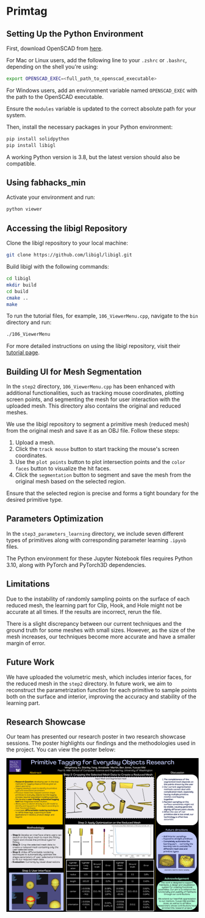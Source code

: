 # Primtag

## Setting Up the Python Environment

First, download OpenSCAD from [here](https://openscad.org/).

For Mac or Linux users, add the following line to your `.zshrc` or `.bashrc`, depending on the shell you're using:
```bash
export OPENSCAD_EXEC=<full_path_to_openscad_executable>
```

For Windows users, add an environment variable named `OPENSCAD_EXEC` with the path to the OpenSCAD executable.

Ensure the `modules` variable is updated to the correct absolute path for your system.

Then, install the necessary packages in your Python environment:
```bash
pip install solidpython
pip install libigl
```

A working Python version is 3.8, but the latest version should also be compatible.

## Using fabhacks_min

Activate your environment and run:
```bash
python viewer
```

## Accessing the libigl Repository

Clone the libigl repository to your local machine:
```bash
git clone https://github.com/libigl/libigl.git
```

Build libigl with the following commands:
```bash
cd libigl
mkdir build
cd build
cmake ..
make
```

To run the tutorial files, for example, `106_ViewerMenu.cpp`, navigate to the `bin` directory and run:
```bash
./106_ViewerMenu
```

For more detailed instructions on using the libigl repository, visit their [tutorial page](https://libigl.github.io/).

## Building UI for Mesh Segmentation

In the `step2` directory, `106_ViewerMenu.cpp` has been enhanced with additional functionalities, such as tracking mouse coordinates, plotting screen points, and segmenting the mesh for user interaction with the uploaded mesh. This directory also contains the original and reduced meshes.

We use the libigl repository to segment a primitive mesh (reduced mesh) from the original mesh and save it as an OBJ file. Follow these steps:

1. Upload a mesh.
2. Click the `track mouse` button to start tracking the mouse's screen coordinates.
3. Use the `plot points` button to plot intersection points and the `color faces` button to visualize the hit faces.
4. Click the `segmentation` button to segment and save the mesh from the original mesh based on the selected region.

Ensure that the selected region is precise and forms a tight boundary for the desired primitive type.

## Parameters Optimization

In the `step3_parameters_learning` directory, we include seven different types of primitives along with corresponding parameter learning `.ipynb` files.

The Python environment for these Jupyter Notebook files requires Python 3.10, along with PyTorch and PyTorch3D dependencies.

## Limitations

Due to the instability of randomly sampling points on the surface of each reduced mesh, the learning part for Clip, Hook, and Hole might not be accurate at all times. If the results are incorrect, rerun the file.

There is a slight discrepancy between our current techniques and the ground truth for some meshes with small sizes. However, as the size of the mesh increases, our techniques become more accurate and have a smaller margin of error.

## Future Work

We have uploaded the volumetric mesh, which includes interior faces, for the reduced mesh in the `step2` directory. In future work, we aim to reconstruct the parametrization function for each primitive to sample points both on the surface and interior, improving the accuracy and stability of the learning part.

## Research Showcase

Our team has presented our research poster in two research showcase sessions. The poster highlights our findings and the methodologies used in the project. You can view the poster below:

![Primitive Tagging Research Poster](poster.png)